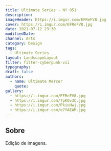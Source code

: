 ```yaml
---
title: Ultimate Series - Nº 051
description:
imageHeader: https://i.imgur.com/EFReFV8.jpg
cover: https://i.imgur.com/EFReFV8.jpg
date: 2021-07-12 23:30
modifiedDate:
channel: Arts
category: Design
tags:
  - Ultimate Series
layout: LandscapeLayout
filter: filter-cyberpunk-vii
typography:
draft: false
authors:
  - name: Ultimate Mercer
    quote:
gallery:
  - https://i.imgur.com/EFReFV8.jpg
  - https://i.imgur.com/7pKQv3C.jpg
  - https://i.imgur.com/PkiuHwj.jpg
  - https://i.imgur.com/o7YAEAM.jpg
---
```


## Sobre

Edição de imagens.
